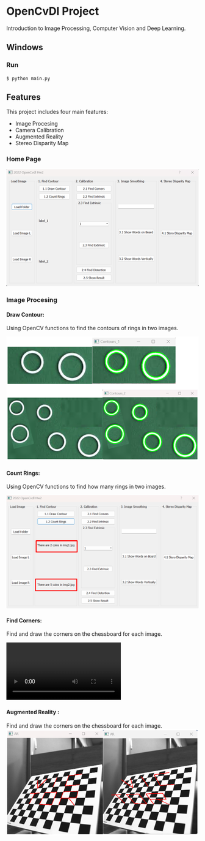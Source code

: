 # OpenCvDl Project
Introduction to Image Processing, Computer Vision and Deep Learning.

## Windows
### Run
```
$ python main.py
```

## Features
This project includes four main features:
- Image Procesing
- Camera Calibration
- Augmented Reality
- Stereo Disparity Map

### Home Page
![Home Page](./img/home.png)

### Image Procesing
#### Draw Contour:
Using OpenCV functions to find the contours of rings in two images.

![Draw Contour](./img/draw_contour.png)

#### Count Rings: 
Using OpenCV functions to find how many rings in two images.

![Count Contour](./img/count_contour.png)

#### Find Corners: 
Find and draw the corners on the chessboard for each image.

![](./img/find_corners.mp4)

#### Augmented Reality : 
Find and draw the corners on the chessboard for each image.
![Augment Reality](./img/augment_reality.png)

